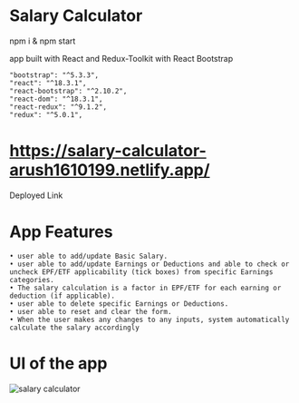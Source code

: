 # Salary Calculator

npm i & npm start

app built with React and Redux-Toolkit with React Bootstrap

    "bootstrap": "^5.3.3",
    "react": "^18.3.1",
    "react-bootstrap": "^2.10.2",
    "react-dom": "^18.3.1",
    "react-redux": "^9.1.2",
    "redux": "^5.0.1",

# https://salary-calculator-arush1610199.netlify.app/
Deployed Link
# App Features
    • user able to add/update Basic Salary.  
    • user able to add/update Earnings or Deductions and able to check or uncheck EPF/ETF applicability (tick boxes) from specific Earnings categories.  
    • The salary calculation is a factor in EPF/ETF for each earning or deduction (if applicable). 
    • user able to delete specific Earnings or Deductions.  
    • user able to reset and clear the form.  
    • When the user makes any changes to any inputs, system automatically calculate the salary accordingly 
    
# UI of the app
![salary calculator](https://github.com/Arush16101999/salary-calculator-2024-Q1-Arush16101999/assets/61136045/ca04f174-9a66-4242-960d-6bed69f8da38)

